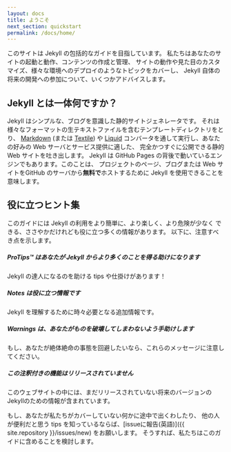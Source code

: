 ```yaml
---
layout: docs
title: ようこそ
next_section: quickstart
permalink: /docs/home/
---
```


<!--original
---
layout: docs
title: Welcome
next_section: quickstart
permalink: /docs/home/
---
-->

このサイトは Jekyll の包括的なガイドを目指しています。
私たちはあなたのサイトの起動と動作、コンテンツの作成と管理、
サイトの動作や見た目のカスタマイズ、様々な環境へのデプロイのようなトピックをカバーし、
Jekyll 自体の将来の開発への参加について、いくつかアドバイスします。

<!--original
This site aims to be a comprehensive guide to Jekyll. We’ll cover topics such
as getting your site up and running, creating and managing your content,
customizing the way your site works and looks, deploying to various
environments, and give you some advice on participating in the future
development of Jekyll itself.
-->

## Jekyll とは一体何ですか？

<!--original
## So what is Jekyll, exactly?
-->

Jekyll はシンプルな、ブログを意識した静的サイトジェネレータです。
それは様々なフォーマットの生テキストファイルを含むテンプレートディレクトリをとり、
[Markdown](http://daringfireball.net/projects/markdown/) (または
[Textile](http://textile.sitemonks.com/)) や
[Liquid](http://wiki.shopify.com/Liquid)
コンバータを通して実行し、あなたの好みの Web サーバとサービス提供に適した、
完全かつすぐに公開できる静的 Web サイトを吐き出します。
Jekyll は GitHub Pages の背後で動いているエンジンでもあります。このことは、
プロジェクトのページ、ブログまたは Web サイトをGitHub のサーバから**無料で**ホストするために
Jekyll を使用できることを意味します。

<!--original
Jekyll is a simple, blog-aware, static site generator. It takes a template
directory containing raw text files in various formats, runs it through
[Markdown](http://daringfireball.net/projects/markdown/) (or
[Textile](http://textile.sitemonks.com/)) and
[Liquid](http://wiki.shopify.com/Liquid)
converters, and spits out a complete, ready-to-publish static website suitable
for serving with your favorite web server. Jekyll also happens to be the engine
behind [GitHub Pages](http://pages.github.com), which means you can use Jekyll
to host your project’s page, blog, or website from GitHub’s servers **for
free**.
-->

## 役に立つヒント集

<!--original
## Helpful Hints
-->

このガイドには Jekyll の利用をより簡単に、より楽しく、より危険が少なく
できる、ささやかだけれども役に立つ多くの情報があります。
以下に、注意すべき点を示します。

<!--original
Throughout this guide there are a number of small-but-handy pieces of
information that can make using Jekyll easier, more interesting, and less
hazardous. Here’s what to look out for.
-->

<div class="note">
  <h5>ProTips™ はあなたが Jekyll からより多くのことを得る助けになります</h5>
  <p>Jekyll の達人になるのを助ける tips や仕掛けがあります！</p>
</div>

<!--original
<div class="note">
  <h5>ProTips™ help you get more from Jekyll</h5>
  <p>These are tips and tricks that will help you be a Jekyll wizard!</p>
</div>
-->

<div class="note info">
  <h5>Notes は役に立つ情報です</h5>
  <p>Jekyll を理解するために時々必要となる追加情報です。</p>
</div>

<!--original
<div class="note info">
  <h5>Notes are handy pieces of information</h5>
  <p>These are for the extra tidbits sometimes necessary to understand
     Jekyll.</p>
</div>
-->

<div class="note warning">
  <h5>Warnings は、あなたがものを破壊してしまわないよう手助けします</h5>
  <p>もし、あなたが絶体絶命の事態を回避したいなら、これらのメッセージに注意してください。</p>
</div>

<!--original
<div class="note warning">
  <h5>Warnings help you not blow things up</h5>
  <p>Be aware of these messages if you wish to avoid certain death.</p>
</div>
-->

<div class="note unreleased">
  <h5>この注釈付きの機能はリリースされていません</h5>
  <p>このウェブサイトの中には、まだリリースされていない将来のバージョンのJekyllのための情報が含まれています。</p>
</div>

<!--original
<div class="note unreleased">
  <h5>You'll see this by a feature that hasn't been released</h5>
  <p>Some pieces of this website are for future versions of Jekyll that
    are not yet released.</p>
</div>
-->

もし、あなたが私たちがカバーしていない何かに途中で出くわしたり、
他の人が便利だと思う tips を知っているならば、[issueに報告(英語)]({{ site.repository }}/issues/new) をお願いします。
そうすれば、私たちはこのガイドに含めることを検討します。

<!--original
If you come across anything along the way that we haven’t covered, or if you
know of a tip you think others would find handy, please [file an
issue]({{ site.repository }}/issues/new) and we’ll see about
including it in this guide.
-->
